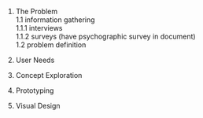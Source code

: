1. The Problem  
  1.1 information gathering  
    1.1.1 interviews  
    1.1.2 surveys (have psychographic survey in document)  
  1.2 problem definition  

2. User Needs
3. Concept Exploration
4. Prototyping
5. Visual Design